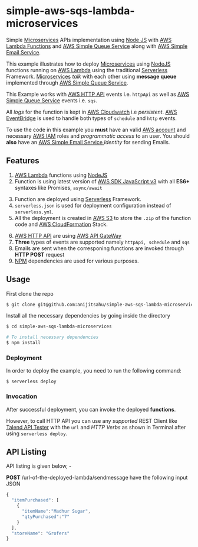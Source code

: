 # simple-aws-sqs-lambda-microservices

Simple [Microservices](https://aws.amazon.com/microservices/) APIs implementation using [Node JS](https://nodejs.org/en/docs/) with [AWS Lambda Functions](https://aws.amazon.com/lambda/) and [AWS Simple Queue Service](https://aws.amazon.com/sqs/) along with [AWS Simple Email Service](https://aws.amazon.com/ses/).

This example illustrates how to deploy [Microservices](https://aws.amazon.com/microservices/) using [NodeJS](https://nodejs.org/en/docs/) functions running on [AWS Lambda](https://aws.amazon.com/lambda/) using the traditional [Serverless](https://www.serverless.com/framework/docs/providers/aws/guide/intro) Framework. [Microservices](https://aws.amazon.com/microservices/) _talk_ with each other using **message queue** implemented through [AWS Simple Queue Service](https://aws.amazon.com/sqs/).

This Example works with [AWS HTTP API](https://docs.aws.amazon.com/apigateway/latest/developerguide/http-api-develop.html) events i.e. `httpApi` as well as [AWS Simple Queue Service](https://aws.amazon.com/sqs/) events i.e. `sqs`.

All _logs_ for the function is kept in [AWS Cloudwatch](https://aws.amazon.com/cloudwatch/) i.e _persistent_. [AWS EventBridge](https://aws.amazon.com/about-aws/whats-new/2019/07/introducing-amazon-eventbridge/) is used to handle both types of `schedule` and `http` events.

To use the code in this example you **must** have an valid [AWS account](https://aws.amazon.com/account/) and necessary [AWS IAM](https://aws.amazon.com/iam/) roles and _programmatic access_ to an user. You should **also** have an [AWS Simple Email Service ](https://aws.amazon.com/ses/) _Identity_ for sending Emails.

## Features

1. [AWS Lambda](https://aws.amazon.com/lambda/) functions using [NodeJS](https://nodejs.org/en/docs/)
2. Function is using latest version of [AWS SDK JavaScript v3](https://docs.aws.amazon.com/sdk-for-javascript/v3/developer-guide/welcome.html) with all **ES6+** syntaxes like Promises, `async/await`

<ol start="3">
  <li>
     Function are deployed using <a href="https://www.serverless.com/framework/docs/providers/aws/guide/intro">Serverless</a> Framework.
  </li>  
  <li>
    <code>serverless.json</code> is used for deployment configuration instead of <code>serverless.yml</code>.
  </li>  
  <li>
    All the deployment is created in <a href="https://aws.amazon.com/s3/">AWS S3</a> to store the <code>.zip</code> of the function code and <a href="https://aws.amazon.com/cloudformation/">AWS CloudFormation</a> Stack.
  </li>  
</ol>

6. [AWS HTTP API](https://docs.aws.amazon.com/apigateway/latest/developerguide/http-api-develop.html) are using [AWS API GateWay](https://aws.amazon.com/api-gateway/)
7. **Three** types of events are supported namely `httpApi, schedule` and `sqs`
8. Emails are sent when the corresponing functions are invoked through **HTTP POST** request
9. [NPM](https://www.npmjs.com/) dependencies are used for various purposes.


## Usage

First clone the repo

```bash
$ git clone git@github.com:anijitsahu/simple-aws-sqs-lambda-microservices.git
```

Install all the necessary dependencies by going inside the directory

```bash
$ cd simple-aws-sqs-lambda-microservices

# To install necessary dependencies
$ npm install
```

### Deployment

In order to deploy the example, you need to run the following command:

```
$ serverless deploy
```

### Invocation

After successful deployment, you can invoke the deployed **functions**.

However, to call HTTP API you can use any _supported_ REST Client like [Talend API Tester](https://chrome.google.com/webstore/detail/talend-api-tester-free-ed/aejoelaoggembcahagimdiliamlcdmfm?hl=en) with the `url` and _HTTP Verbs_ as shown in Terminal after using `serverless deploy`.

## API Listing

API listing is given below, -

**POST** /url-of-the-deployed-lambda/sendmessage have the following input JSON

```javascript
{
  "itemPurchased": [
    {
      "itemName":"Madhur Sugar",
      "qtyPurchased":"7"
    }
  ],
  "storeName": "Grofers"
}
```
